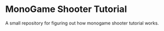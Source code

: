 # MonoGame Shooter Tutorial
A small repository for figuring out how monogame shooter tutorial works.